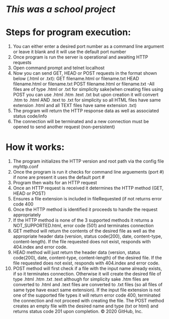# *This was a school project*

# Steps for program execution:

1. You can either enter a desired port number as a command line argument or leave it blank and it will use the default port number
2. Once program is run the server is operational and awaiting HTTP requests
3. Open command prompt and telnet localhost
4. Now you can send GET, HEAD or POST requests in the format shown below (.html or .txt): GET filename.html or filename.txt HEAD filename.html or filename.txt POST filename.html or filename.txt -All files are of type .html or .txt for simplicity sake(when creating files using POST you can use .html .htm .text .txt but upon creation it will convert .htm to .html AND .text to .txt for simplicity so all HTML files have same extension .html and all TEXT files have same extension .txt)
5. The program will return the HTTP response data as well as associated status code/info
6. The connection will be terminated and a new connection must be opened to send another request (non-persistent)

# How it works:

1. The program initializes the HTTP version and root path via the config file myhttp.conf
2. Once the program is run it checks for command line arguements (port #) if none are present it uses the default port #
3. Program then waits for an HTTP request
4. Once an HTTP request is received it determines the HTTP method (GET, HEAD or POST)
5. Ensures a file extension is included in fileRequested (if not returns error code 400
6. Once the HTTP method is identified it proceeds to handle the request appropriately
7. If the HTTP method is none of the 3 supported methods it returns a NOT_SUPPORTED.html, error code (501) and terminates connection
8. GET method will return the contents of the desired file as well as the appropriate header data (version, status code(200), date, content-type, content-length). If the file requested does not exist, responds with 404.index and error code.
9. HEAD method will just return the header data (version, status code(200), date, content-type, content-length) of the desired file. If the file requested does not exist, responds with 404.index and error code.
10. POST method will first check if a file with the input name already exists, if so it terminates connection. Otherwise it will create the desired file of type .html .htm .txt .text although for simplicity sake .htm files are converted to .html and .text files are converted to .txt files (so all files of same type have exact same extension). If the input file extension is not one of the supported file types it will return error code 400, terminated the connection and not proceed with creating the file. The POST method creates an empty file with the desired name and type (txt or html) and returns status code 201 upon completion.
© 2020 GitHub, Inc.

